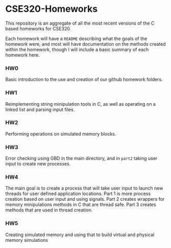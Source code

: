 # CSE320-Homeworks

This repository is an aggregate of all the most recent versions of the C based homeworks for CSE320.

Each homework will have a `README` describing what the goals of the homework were, and most will have documentation on the methods created within the homework, though I will include a basic summary of each homework here.

### HW0
  Basic introduction to the use and creation of our github homework folders.
### HW1
  Reimplementing string minipulation tools in C, as well as operating on a linked list and parsing input files.
### HW2
  Performing operations on simulated memory blocks.
### HW3
  Error checking using GBD in the main directory, and in `part2` taking user input to create new processes.
### HW4
  The main goal is to create a process that will take user input to launch new threads for user defined application locations. Part 1 is more process creation based on user input and using signals. Part 2 creates wrappers for memory minipulations methods in C that are thread safe. Part 3 creates methods that are used in thread creation.
### HW5
  Creating simulated memory and using that to build virtual and physical memory simulations
  
